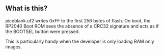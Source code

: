 ## What is this?

picoblank.uf2 writes 0xFF to the first 256 bytes of flash.  On boot, the RP2040 Boot ROM sees the absence of a CRC32 signature and acts as if the BOOTSEL button were pressed.

This is particularly handy when the developer is only loading RAM only images.

